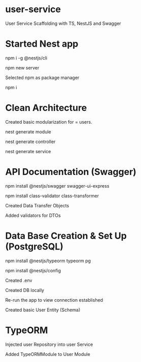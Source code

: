 # user-service
User Service Scaffolding with TS, NestJS and Swagger

# Started Nest app

npm i -g @nestjs/cli

npm new server

Selected npm as package manager

npm i

# Clean Architecture

Created basic modularization for <module-name> = users.

nest generate module <module-name>

nest generate controller <module-name>

nest generate service <module-name>

# API Documentation (Swagger)

npm install @nestjs/swagger swagger-ui-express

npm install class-validator class-transformer

Created Data Transfer Objects

Added validators for DTOs

# Data Base Creation & Set Up (PostgreSQL)

npm install @nestjs/typeorm typeorm pg

npm install @nestjs/config

Created .env

Created DB locally

Re-run the app to view connection established

Created basic User Entity (Schema)

# TypeORM

Injected user Repository into user Service

Added TypeORMModule to User Module